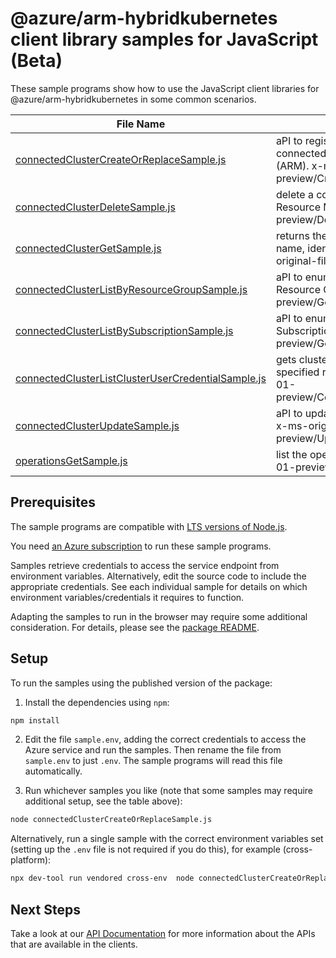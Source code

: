 # @azure/arm-hybridkubernetes client library samples for JavaScript (Beta)

These sample programs show how to use the JavaScript client libraries for @azure/arm-hybridkubernetes in some common scenarios.

| **File Name**                                                                                         | **Description**                                                                                                                                                                                                        |
| ----------------------------------------------------------------------------------------------------- | ---------------------------------------------------------------------------------------------------------------------------------------------------------------------------------------------------------------------- |
| [connectedClusterCreateOrReplaceSample.js][connectedclustercreateorreplacesample]                     | aPI to register a new Kubernetes cluster and create or replace a connected cluster tracked resource in Azure Resource Manager (ARM). x-ms-original-file: 2024-12-01-preview/CreateClusterAgentless_KindAWSExample.json |
| [connectedClusterDeleteSample.js][connectedclusterdeletesample]                                       | delete a connected cluster, removing the tracked resource in Azure Resource Manager (ARM). x-ms-original-file: 2024-12-01-preview/DeleteClusterExample.json                                                            |
| [connectedClusterGetSample.js][connectedclustergetsample]                                             | returns the properties of the specified connected cluster, including name, identity, properties, and additional cluster details. x-ms-original-file: 2024-12-01-preview/GetClusterExample.json                         |
| [connectedClusterListByResourceGroupSample.js][connectedclusterlistbyresourcegroupsample]             | aPI to enumerate registered connected K8s clusters under a Resource Group x-ms-original-file: 2024-12-01-preview/GetClustersByResourceGroupExample.json                                                                |
| [connectedClusterListBySubscriptionSample.js][connectedclusterlistbysubscriptionsample]               | aPI to enumerate registered connected K8s clusters under a Subscription x-ms-original-file: 2024-12-01-preview/GetClustersBySubscriptionExample.json                                                                   |
| [connectedClusterListClusterUserCredentialSample.js][connectedclusterlistclusterusercredentialsample] | gets cluster user credentials of the connected cluster with a specified resource group and name. x-ms-original-file: 2024-12-01-preview/ConnectedClustersListClusterCredentialResultCSPAAD.json                        |
| [connectedClusterUpdateSample.js][connectedclusterupdatesample]                                       | aPI to update certain properties of the connected cluster resource x-ms-original-file: 2024-12-01-preview/UpdateClusterByPatchExample.json                                                                             |
| [operationsGetSample.js][operationsgetsample]                                                         | list the operations for the provider x-ms-original-file: 2024-12-01-preview/ListConnectedClusterOperationsExample.json                                                                                                 |

## Prerequisites

The sample programs are compatible with [LTS versions of Node.js](https://github.com/nodejs/release#release-schedule).

You need [an Azure subscription][freesub] to run these sample programs.

Samples retrieve credentials to access the service endpoint from environment variables. Alternatively, edit the source code to include the appropriate credentials. See each individual sample for details on which environment variables/credentials it requires to function.

Adapting the samples to run in the browser may require some additional consideration. For details, please see the [package README][package].

## Setup

To run the samples using the published version of the package:

1. Install the dependencies using `npm`:

```bash
npm install
```

2. Edit the file `sample.env`, adding the correct credentials to access the Azure service and run the samples. Then rename the file from `sample.env` to just `.env`. The sample programs will read this file automatically.

3. Run whichever samples you like (note that some samples may require additional setup, see the table above):

```bash
node connectedClusterCreateOrReplaceSample.js
```

Alternatively, run a single sample with the correct environment variables set (setting up the `.env` file is not required if you do this), for example (cross-platform):

```bash
npx dev-tool run vendored cross-env  node connectedClusterCreateOrReplaceSample.js
```

## Next Steps

Take a look at our [API Documentation][apiref] for more information about the APIs that are available in the clients.

[connectedclustercreateorreplacesample]: https://github.com/Azure/azure-sdk-for-js/blob/main/sdk/hybridkubernetes/arm-hybridkubernetes/samples/v3-beta/javascript/connectedClusterCreateOrReplaceSample.js
[connectedclusterdeletesample]: https://github.com/Azure/azure-sdk-for-js/blob/main/sdk/hybridkubernetes/arm-hybridkubernetes/samples/v3-beta/javascript/connectedClusterDeleteSample.js
[connectedclustergetsample]: https://github.com/Azure/azure-sdk-for-js/blob/main/sdk/hybridkubernetes/arm-hybridkubernetes/samples/v3-beta/javascript/connectedClusterGetSample.js
[connectedclusterlistbyresourcegroupsample]: https://github.com/Azure/azure-sdk-for-js/blob/main/sdk/hybridkubernetes/arm-hybridkubernetes/samples/v3-beta/javascript/connectedClusterListByResourceGroupSample.js
[connectedclusterlistbysubscriptionsample]: https://github.com/Azure/azure-sdk-for-js/blob/main/sdk/hybridkubernetes/arm-hybridkubernetes/samples/v3-beta/javascript/connectedClusterListBySubscriptionSample.js
[connectedclusterlistclusterusercredentialsample]: https://github.com/Azure/azure-sdk-for-js/blob/main/sdk/hybridkubernetes/arm-hybridkubernetes/samples/v3-beta/javascript/connectedClusterListClusterUserCredentialSample.js
[connectedclusterupdatesample]: https://github.com/Azure/azure-sdk-for-js/blob/main/sdk/hybridkubernetes/arm-hybridkubernetes/samples/v3-beta/javascript/connectedClusterUpdateSample.js
[operationsgetsample]: https://github.com/Azure/azure-sdk-for-js/blob/main/sdk/hybridkubernetes/arm-hybridkubernetes/samples/v3-beta/javascript/operationsGetSample.js
[apiref]: https://learn.microsoft.com/javascript/api/@azure/arm-hybridkubernetes?view=azure-node-preview
[freesub]: https://azure.microsoft.com/free/
[package]: https://github.com/Azure/azure-sdk-for-js/tree/main/sdk/hybridkubernetes/arm-hybridkubernetes/README.md
